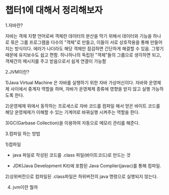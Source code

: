 # 챕터1에 대해서 정리해보자
1.자바란?

자바는 객체 지향 언어로써 객체란 데이터의 분산을 막기 위해서 데이터와 기능을 하나로 묶은 그룹
프로그램을 다수의 "객체"로 만들고, 이들이 서로 상호작용을 통해 만들어지는 방식이다.
에러가 나더라도 해당 객체만  점검하면 간단하게 해결할 수 있음. 그렇기 때문에 유지보수도 쉽고 편함.
하나하나의 독립된 "객체"들의 그룹으로 생각하면 되고, 객체간의 메시지를 주고 받음으로서 쉽게 연결이 가능함

2.JVM이란?

1)Java Virtual Machine 은 자바를 실행하기 위한 자바 가상머신이다. 자바와 운영체제 사이에서 중계자 역할을 하며, 자바가 운영체제 종류에 영향을 받지 않고 실행 가능하도록 한다.

2)운영체제 위에서 동작하는 프로세스로 자바 코드를 컴파일 해서 얻은 바이트 코드를 해당 운영체제가 이해할 수 있는 기계어로 바꿔실행 시켜주는 역할을 한다.

3)GC(Garbase Collection)을 이용하여 자동으로 메모리 관리를 해준다.

3.컴파일 하는 방법

1)컴파일

 - java 파일로 작성된 코드를 .class 파일(바이트코드)로 만드는 것

 - JDK(Java Development Kit)에 포함된 Java Complier(javac)를 통해 컴파일.

2)상위버전으로 컴파일된 .class파일은 하위버전의 java 명령으로 실행되지 않는다.

4. jvm이란 뭘까


